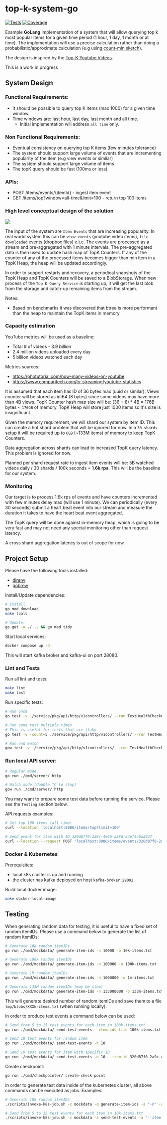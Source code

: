 # top-k-system-go

[![Tests](https://github.com/gemyago/top-k-system-go/actions/workflows/run-tests.yml/badge.svg)](https://github.com/gemyago/top-k-system-go/actions/workflows/run-tests.yml)
[![Coverage](https://raw.githubusercontent.com/gemyago/top-k-system-go/test-artifacts/coverage/golang-coverage.svg)](https://htmlpreview.github.io/?https://raw.githubusercontent.com/gemyago/top-k-system-go/test-artifacts/coverage/golang-coverage.html)


Example **GoLang** implementation of a system that will allow querying top k most popular items for a given time period (1 hour, 1 day, 1 month or all time). The implementation will use a precise calculation rather than doing a probabilistic/approximate calculation (e.g using [count-min sketch](https://en.wikipedia.org/wiki/Count–min_sketch)).

The design is inspired by the [Top-K Youtube Videos](https://www.hellointerview.com/learn/system-design/answer-keys/top-k).

This is a work in progress

## System Design

### Functional Requirements:
* It should be possible to query top K items (max 1000) for a given time window.
* Time windows are: last hour, last day, last month and all time.
  * Initial implementation will address `all time` only.

### Non Functional Requirements:
* Eventual consistency on querying top K items (few minutes tolerance)
* The system should support large volume of events that are incrementing popularity of the item (e.g view events or similar)
* The system should support large volume of items
* The topK query should be fast (100ms or less)

### APIs:
* POST /items/events/{itemId} - ingest item event
* GET /items/top?window=all-time&limit=100 - return top 100 items

### High level conceptual design of the solution
<img src="./doc/high-level-design.svg">

The input of the system are `Item Events` that are increasing popularity. In real world system this can be `view events` (youtube video items), `file downloaded` events (dropbox files) e.t.c. The events are processed as a stream and pre-aggregated with 1 minute intervals. The pre-aggregated data is then used to update hash map of TopK Counters. If any of the counter of any of the processed items becomes bigger than min item in a TopK Heap, the heap will be updated accordingly.

In order to support restarts and recovery, a periodical snapshots of the TopK Heap and TopK Counters will be saved to a BlobStorage. When new process of the `Top K Query Service` is starting up, it will get the last blob from the storage and catch-up remaining items from the stream.

Notes:
* Based on benchmarks it was discovered that btree is more performant than the heap to maintain the TopK items in memory.

### Capacity estimation

YouTube metrics will be used as a baseline:
* Total # of videos - 3.9 billion
* 2.4 million videos uploaded every day
* 5 billion videos watched each day

Metrics sources: 
* https://photutorial.com/how-many-videos-on-youtube
* https://www.comparitech.com/tv-streaming/youtube-statistics

It is assumed that each item has ID of 36 bytes max (uuid or similar). Views counter will be stored as int64 (8 bytes) since some videos may have more than 4B views. TopK Counter hash map size will be: (36 + 8) * 4B = 176B bytes ~ `176GB` of memory. TopK Heap will store just 1000 items so it's size is insignificant.

Given the memory requirement, we will shard our system by item ID. This can create a hot shard problem that will be ignored for now. In a `30 shards` setup it will be required up to `6GB` (~133M items) of memory to keep TopK Counters.

Data aggregation across shards can lead to increased TopK query latency. This problem is ignored for now.

Planned per shard request rate to ingest item events will be: 5B watched videos daily / 30 shards / 100k seconds = **1.6k rps**. This will be the baseline for our system.

### Monitoring

Our target is to process 1.6k rps of events and have counters incremented with few minutes delay max (will use 1 minute). We can periodically (every 30 seconds) submit a heart beat event into our stream and measure the duration it takes to have the heart beat event aggregated.

The TopK query will be done against in-memory heap, which is going to be very fast and may not need any special monitoring other than request latency. 

A cross shard aggregation latency is out of scope for now.

## Project Setup

Please have the following tools installed: 
* [direnv](https://github.com/direnv/direnv) 
* [gobrew](https://github.com/kevincobain2000/gobrew#install-or-update)

Install/Update dependencies: 
```sh
# Install
go mod download
make tools

# Update:
go get -u ./... && go mod tidy
```

Start local services:
```sh
docker compose up -d
```
This will start kafka broker and kafka-ui on port 28080.

### Lint and Tests

Run all lint and tests:
```bash
make lint
make test
```

Run specific tests:
```bash
# Run once
go test -v ./service/pkg/api/http/v1controllers/ --run TestHealthCheckController

# Run same test multiple times
# This is useful for tests that are flaky
go test -v -count=5 ./service/pkg/api/http/v1controllers/ --run TestHealthCheckController

# Run and watch
gow test -v ./service/pkg/api/http/v1controllers/ --run TestHealthCheckController
```
### Run local API server:

```bash
# Regular mode
go run ./cmd/server/ http

# Watch mode (double ^C to stop)
gow run ./cmd/server/ http
```
You may want to prepare some test data before running the service. Please see the `Testing` section below.

API requests examples:
```sh
# Get top 100 items (all time)
curl --location 'localhost:8080/items/top?limit=100'

# Send event for item with ID 320d87f0-2a9c-4e66-a28d-34ef4cbaa937
curl --location --request POST 'localhost:8080/items/events/320d87f0-2a9c-4e66-a28d-34ef4cbaa937'
```

### Docker & Kubernetes

Prerequisites:
- local k8s cluster is up and running
- the cluster has kafka deployed on host `kafka-broker:29092`

Build local docker image:
```sh
make docker-local-image
```

## Testing

When generating random data for testing, it is useful to have a fixed set of random itemIDs. Please use a command below to generate the list of random itemIDs:
```bash
# Generate 10k random itemIDs
go run ./cmd/mockdata/ generate-item-ids -n 10000 -o 10k-items.txt

# Generate 100k random itemIDs
go run ./cmd/mockdata/ generate-item-ids -n 100000 -o 100k-items.txt

# Generate 1M random itemIDs
go run ./cmd/mockdata/ generate-item-ids -n 1000000 -o 1m-items.txt

# Generate 133M random itemIDs (may be slow)
go run ./cmd/mockdata/ generate-item-ids -n 133000000 -o 133m-items.txt
```
This will generate desired number of random itemIDs and save them to a file `tmp/blobs/XXXk-items.txt` (when running locally).

In order to produce test events a command below can be used:
```sh
# Send from 5 to 15 test events for each item in 100k-items.txt
go run ./cmd/mockdata/ send-test-events --item-ids-file 100k-items.txt -n 5

# Send 10 test events for random item
go run ./cmd/mockdata/ send-test-events -n 10

# Send 10 test events for item with specific ID
go run ./cmd/mockdata/ send-test-events -n 10 --item-id 320d87f0-2a9c-4e66-a28d-34ef4cbaa937
```

Create checkpoint:
```sh
go run ./cmd/checkpointer/ create-check-point
```

In order to generate test data inside of the kubernetes cluster, all above commands can be executed as jobs. Examples:
```sh
# Generate 10k random itemIDs
./scripts/invoke-k8s-job.sh -c mockdata -a generate-item-ids -a "-n" -a "10000" -a "-o" -a "10k-items.txt"

# Send from 5 to 15 test events for each item in 10k-items.txt
./scripts/invoke-k8s-job.sh -c mockdata -a send-test-events -a "--item-ids-file" -a "10k-items.txt" -a "-n" -a "5"
```